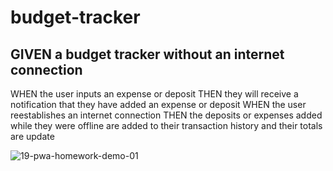 # budget-tracker
## GIVEN a budget tracker without an internet connection
WHEN the user inputs an expense or deposit
THEN they will receive a notification that they have added an expense or deposit
WHEN the user reestablishes an internet connection
THEN the deposits or expenses added while they were offline are added to their transaction history and their totals are update



![19-pwa-homework-demo-01](https://user-images.githubusercontent.com/68447140/118551004-3e73c180-b712-11eb-8156-2c2736a94a03.png)
